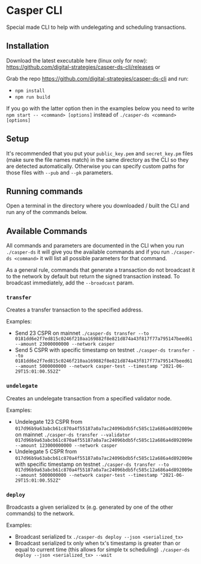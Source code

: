 # Casper CLI

Special made CLI to help with undelegating and scheduling transactions.

## Installation

Download the latest executable here (linux only for now): https://github.com/digital-strategies/casper-ds-cli/releases or

Grab the repo https://github.com/digital-strategies/casper-ds-cli and run:

- `npm install`
- `npm run build`

If you go with the latter option then in the examples below you need to write `npm start -- <command> [options]` instead of `./casper-ds <command> [options]`

## Setup

It's recommended that you put your `public_key.pem` and `secret_key.pm` files (make sure the file names match) in the same directory as the CLI so they are detected automatically. Otherwise you can specify custom paths for those files with `--pub` and `--pk` parameters.

## Running commands

Open a terminal in the directory where you downloaded / built the CLI and run any of the commands below.

## Available Commands

All commands and parameters are documented in the CLI when you run `./casper-ds` it will give you the available commands and if you run `./casper-ds <command>` it will list all possible parameters for that command.

As a general rule, commands that generate a transaction do not broadcast it to the network by default but return the signed transaction instead. To broadcast immediately, add the `--broadcast` param.

### `transfer`

Creates a transfer transaction to the specified address.

Examples:

- Send 23 CSPR on mainnet `./casper-ds transfer --to 0181dd6e2f7ed815c0246f210aa169882f8e821d874a43f817f77a795147beed61 --amount 23000000000 --network casper`
- Send 5 CSPR with specific timestamp on testnet `./casper-ds transfer --to 0181dd6e2f7ed815c0246f210aa169882f8e821d874a43f817f77a795147beed61 --amount 5000000000 --network casper-test --timestamp "2021-06-29T15:01:00.552Z"`

### `undelegate`

Creates an undelegate transaction from a specified validator node.

Examples:

- Undelegate 123 CSPR from `017d96b9a63abcb61c870a4f55187a0a7ac24096bdb5fc585c12a686a4d892009e` on mainnet `./casper-ds transfer --validator 017d96b9a63abcb61c870a4f55187a0a7ac24096bdb5fc585c12a686a4d892009e --amount 123000000000 --network casper`
- Undelegate 5 CSPR from `017d96b9a63abcb61c870a4f55187a0a7ac24096bdb5fc585c12a686a4d892009e` with specific timestamp on testnet `./casper-ds transfer --to 017d96b9a63abcb61c870a4f55187a0a7ac24096bdb5fc585c12a686a4d892009e --amount 5000000000 --network casper-test --timestamp "2021-06-29T15:01:00.552Z"`

### `deploy`

Broadcasts a given serialized tx (e.g. generated by one of the other commands) to the network.

Examples:

- Broadcast serialized tx `./casper-ds deploy --json <serialized_tx>`
- Broadcast serialized tx only when tx's timestamp is greater than or equal to current time (this allows for simple tx scheduling) `./casper-ds deploy --json <serialized_tx> --wait`
